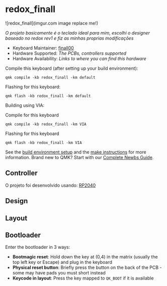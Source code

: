 # redox_finall

![redox_finall](imgur.com image replace me!)

*O projeto basicamente é o teclado ideal para mim, escolhi o designer baseado no redox rev1 e fiz as minhas proprias modificações*

* Keyboard Maintainer: [finall00](https://github.com/finall00)
* Hardware Supported: *The PCBs, controllers supported*
* Hardware Availability: *Links to where you can find this hardware*

Compile this keyboard (after setting up your build environment):

    qmk compile -kb redox_finall -km default

Flashing for this keyboard:

    qmk flash -kb redox_finall -km default


Building using VIA:

Compile for this keyboard

    qmk compile -kb redox_finall -km VIA

Flashing for this keyboard

    qmk flash -kb redox_finall -km VIA


See the [build environment setup](https://docs.qmk.fm/#/getting_started_build_tools) and the [make instructions](https://docs.qmk.fm/#/getting_started_make_guide) for more information. Brand new to QMK? Start with our [Complete Newbs Guide](https://docs.qmk.fm/#/newbs).

## Controller 

O projeto foi desenvolvido usando: [RP2040](https://docs.qmk.fm/platformdev_rp2040)

## Design 

## Layout

## Bootloader

Enter the bootloader in 3 ways:

* **Bootmagic reset**: Hold down the key at (0,4) in the matrix (usually the top left key or Escape) and plug in the keyboard
* **Physical reset button**: Briefly press the button on the back of the PCB - some may have pads you must short instead 
* **Keycode in layout**: Press the key mapped to `QK_BOOT` if it is available
